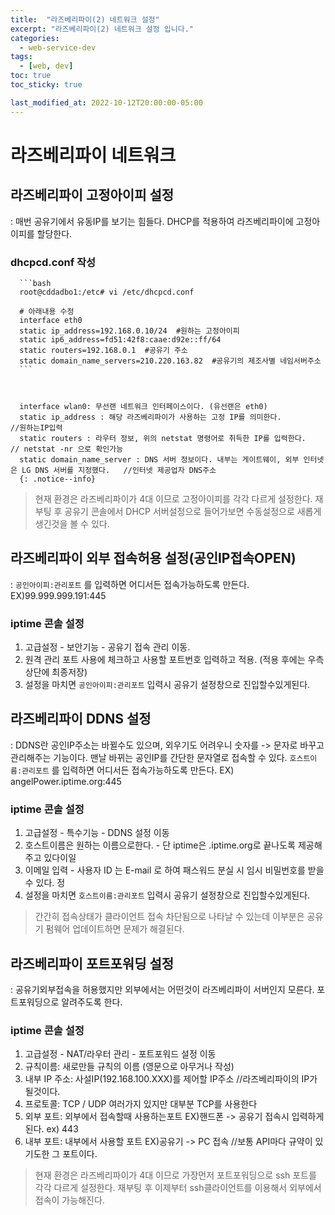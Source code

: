 ```yaml
---
title:  "라즈베리파이(2) 네트워크 설정"
excerpt: "라즈베리파이(2) 네트워크 설정 입니다."
categories:
  - web-service-dev
tags:
  - [web, dev]
toc: true
toc_sticky: true

last_modified_at: 2022-10-12T20:00:00-05:00
---
```


# 라즈베리파이 네트워크
## 라즈베리파이 고정아이피 설정
  : 매번 공유기에서 유동IP를 보기는 힘들다. DHCP를 적용하여 라즈베리파이에 고정아이피를 할당한다.
### dhcpcd.conf 작성
  
      ```bash
      root@cddadbo1:/etc# vi /etc/dhcpcd.conf
    
      # 아래내용 수정
      interface eth0
      static ip_address=192.168.0.10/24  #원하는 고정아이피 
      static ip6_address=fd51:42f8:caae:d92e::ff/64
      static routers=192.168.0.1  #공유기 주소
      static domain_name_servers=210.220.163.82  #공유기의 제조사별 네임서버주소
      ```
  
  

      interface wlan0: 무선랜 네트워크 인터페이스이다. (유선랜은 eth0)   
      static ip_address : 해당 라즈베리파이가 사용하는 고정 IP를 의미한다.        //원하는IP입력  
      static routers : 라우터 정보, 위의 netstat 명령어로 취득한 IP를 입력한다.    // netstat -nr 으로 확인가능  
      static domain_name_server : DNS 서버 정보이다. 내부는 게이트웨이, 외부 인터넷은 LG DNS 서버를 지정했다.   //인터넷 제공업자 DNS주소  
      {: .notice--info}
  
  > 현재 환경은 라즈베리파이가 4대 이므로 고정아이피를 각각 다르게 설정한다.
  > 재부팅 후 공유기 콘솔에서 DHCP 서버설정으로 들어가보면 수동설정으로 새롭게 생긴것을 볼 수 있다.

## 라즈베리파이 외부 접속허용 설정(공인IP접속OPEN)
  : `공인아이피:관리포트` 를 입력하면 어디서든 접속가능하도록 만든다. EX)99.999.999.191:445
### iptime 콘솔 설정
  1. 고급설정 - 보안기능 - 공유기 접속 관리 이동.
  2. 원격 관리 포트 사용에 체크하고 사용할 포트번호 입력하고 적용. (적용 후에는 우측상단에 최종저장)
  3. 설정을 마치면 `공인아이피:관리포트` 입력시 공유기 설정창으로 진입할수있게된다.

## 라즈베리파이 DDNS 설정
  : DDNS란 공인IP주소는 바뀔수도 있으며, 외우기도 어려우니 숫자를 -> 문자로 바꾸고 관리해주는 기능이다. 맨날 바뀌는 공인IP를 간단한 문자열로 접속할 수 있다. `호스트이름:관리포트` 를 입력하면 어디서든 접속가능하도록 만든다. EX) angelPower.iptime.org:445

### iptime 콘솔 설정
  1. 고급설정 - 특수기능 - DDNS 설정 이동
  2. 호스트이름은 원하는 이름으로한다.
    - 단 iptime은 .iptime.org로 끝나도록 제공해주고 있다이일
  3. 이메일 입력
    - 사용자 ID 는 E-mail 로 하여 패스워드 분실 시 임시 비밀번호를 받을 수 있다.
정
  4. 설정을 마치면 `호스트이름:관리포트` 입력시 공유기 설정창으로 진입할수있게된다.

> 간간히 접속상태가 클라이언트 접속 차단됨으로 나타날 수 있는데 이부분은 공유기 펌웨어 업데이트하면 문제가 해결된다.

## 라즈베리파이 포트포워딩 설정
  :  공유기외부접속을 허용했지만 외부에서는 어떤것이 라즈베리파이 서버인지 모른다. 포트포워딩으로 알려주도록 한다.

### iptime 콘솔 설정
  1. 고급설정 - NAT/라우터 관리 - 포트포워드 설정 이동
  2. 규칙이름: 새로만들 규칙의 이름 (영문으로 아무거나 작성)
  3. 내부 IP 주소: 사설IP(192.168.100.XXX)를 제어할 IP주소  //라즈베리파이의 IP가 될것이다.
  4. 프로토콜: TCP / UDP 여러가지 있지만 대부분 TCP를 사용한다
  5. 외부 포트: 외부에서 접속할때 사용하는포트  EX)핸드폰 -> 공유기 접속시 입력하게된다. ex) 443
  6. 내부 포트: 내부에서 사용할 포트 EX)공유기 -> PC 접속 //보통 API마다 규약이 있기도한 그 포트이다.
  
  > 현재 환경은 라즈베리파이가 4대 이므로 가장먼저 포트포워딩으로 ssh 포트를 각각 다르게 설정한다.
  > 재부팅 후 이제부터 ssh클라이언트를 이용해서 외부에서 접속이 가능해진다.


